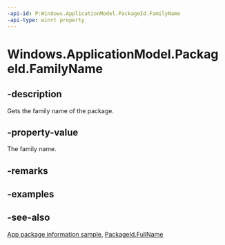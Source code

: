 ----api-id: P:Windows.ApplicationModel.PackageId.FamilyName
-api-type: winrt property
---<!-- Property syntaxpublic string FamilyName { get; }--># Windows.ApplicationModel.PackageId.FamilyName## -descriptionGets the family name of the package.## -property-valueThe family name.## -remarks## -examples## -see-also[App package information sample](http://code.msdn.microsoft.com/windowsapps/Package-sample-46e239fa), [PackageId.FullName](packageid_fullname.md)